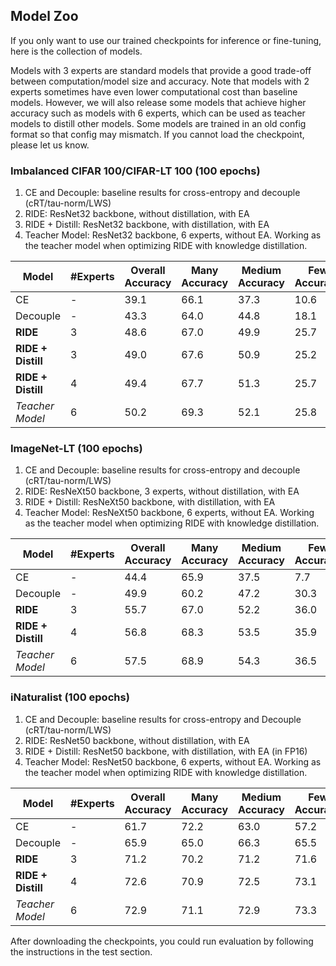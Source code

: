 ## Model Zoo
If you only want to use our trained checkpoints for inference or fine-tuning, here is the collection of models.

Models with 3 experts are standard models that provide a good trade-off between computation/model size and accuracy. Note that models with 2 experts sometimes have even lower computational cost than baseline models. However, we will also release some models that achieve higher accuracy such as models with 6 experts, which can be used as teacher models to distill other models. Some models are trained in an old config format so that config may mismatch. If you cannot load the checkpoint, please let us know.

### Imbalanced CIFAR 100/CIFAR-LT 100 (100 epochs)
1. CE and Decouple: baseline results for cross-entropy and decouple (cRT/tau-norm/LWS)
2. RIDE: ResNet32 backbone, without distillation, with EA
3. RIDE + Distill: ResNet32 backbone, with distillation, with EA
4. Teacher Model: ResNet32 backbone, 6 experts, without EA. Working as the teacher model when optimizing RIDE with knowledge distillation.

<!--
Directory name:
1. cifar_standard_055148
2. cifar_standard_distill_003240
3. cifar_large_053612
4. cifar_teacher_015420
-->

| Model          | #Experts | Overall Accuracy | Many Accuracy | Medium Accuracy | Few Accuracy | Download |
| -------------- | ---------------- | ---------------- | ------------- | --------------- | ------------ | -------- |
| CE                 | - | 39.1         | 66.1         | 37.3           | 10.6        | -
| Decouple           | - | 43.3         | 64.0         | 44.8           | 18.1        | -
| **RIDE**           | 3 | 48.6         | 67.0         | 49.9           | 25.7        | [Link](https://drive.google.com/file/d/1uE8I_2JcslWGPu4O0nAFEIk7iR_Sw5lS/view?usp=sharing)
| **RIDE + Distill** | 3 | 49.0         | 67.6         | 50.9           | 25.2        | [Link](https://drive.google.com/file/d/1W-EICEpAavKzlnayiFPvb5cDyGCBl34l/view?usp=sharing)
| **RIDE + Distill** | 4 | 49.4         | 67.7         | 51.3           | 25.7        | [Link](https://drive.google.com/file/d/11kyxcYIh3bXk3mn3Y8EENHcsx-Ld9PXH/view?usp=sharing)
| *Teacher Model*    | 6 | 50.2         | 69.3         | 52.1           | 25.8        | [Link](https://drive.google.com/file/d/1kq8SaoHUujqIOplsKUNRpKM7UQR0qg-k/view?usp=sharing)

### ImageNet-LT (100 epochs)
1. CE and Decouple: baseline results for cross-entropy and decouple (cRT/tau-norm/LWS)
2. RIDE: ResNeXt50 backbone, 3 experts, without distillation, with EA
2. RIDE + Distill: ResNeXt50 backbone, with distillation, with EA
3. Teacher Model: ResNeXt50 backbone, 6 experts, without EA. Working as the teacher model when optimizing RIDE with knowledge distillation.

<!--
Directory name:
1. imagenet_lt_standard_051430
2. imagenet_lt_larger_distill_133441
3. imagenet_lt_teacher_084702
-->

| Model          | #Experts | Overall Accuracy | Many Accuracy | Medium Accuracy | Few Accuracy | Download |
| -------------- | ---------------- | ---------------- | ------------- | --------------- | ------------ | -------- |
| CE                 | - | 44.4              | 65.9          | 37.5            | 7.7          | -
| Decouple           | - | 49.9              | 60.2          | 47.2            | 30.3         | -
| **RIDE**           | 3 |  55.7             | 67.0          | 52.2            | 36.0        | [Link](https://drive.google.com/file/d/1d4PHfWZ_rfTRDIJG5sogK1cO0BRoi9d9/view?usp=sharing)
| **RIDE + Distill** | 4 |  56.8             | 68.3          | 53.5            | 35.9        | [Link](https://drive.google.com/file/d/1G3aT7YzEixb0mSQBpZpuUfTT3b9YsSbz/view?usp=sharing)
| *Teacher Model*    | 6 |  57.5             | 68.9          | 54.3            | 36.5        | [Link](https://drive.google.com/file/d/1hJyMgbv0JSisXCiHpC1xcHhbGXJP8K8a/view?usp=sharing)

### iNaturalist (100 epochs)
1. CE and Decouple: baseline results for cross-entropy and Decouple (cRT/tau-norm/LWS)
2. RIDE: ResNet50 backbone, without distillation, with EA
3. RIDE + Distill: ResNet50 backbone, with distillation, with EA (in FP16)
4. Teacher Model: ResNet50 backbone, 6 experts, without EA. Working as the teacher model when optimizing RIDE with knowledge distillation.

<!--
Directory name:
1. iNaturalist_standard_191630
2. iNaturalist_large_182137
3. iNaturalist_teacher_104314
-->

| Model          | #Experts |  Overall Accuracy | Many Accuracy | Medium Accuracy | Few Accuracy | Download |
| -------------- | ---------------- | ---------------- | ------------- | --------------- | ------------ | -------- |
| CE                 | - | 61.7              | 72.2          | 63.0            | 57.2         | -
| Decouple           | - | 65.9              | 65.0          | 66.3            | 65.5         | -
| **RIDE**           | 3 | 71.2              | 70.2          | 71.2            | 71.6        | [Link](https://drive.google.com/file/d/1KVrKrQXsuzeeb2oFzjloEf2XrvIfb42u/view?usp=sharing)
| **RIDE + Distill** | 4 | 72.6              | 70.9          | 72.5            | 73.1        | [Link](https://drive.google.com/file/d/1PdfWVQlsTjPFDr7bTFeUUskh2RA6Mb_r/view?usp=sharing)
| *Teacher Model*    | 6 | 72.9              | 71.1          | 72.9            | 73.3        | [Link](https://drive.google.com/file/d/1DtLlx3be7WCmtVzoGBSGCiImQDJNxHGJ/view?usp=sharing)


After downloading the checkpoints, you could run evaluation by following the instructions in the test section.
